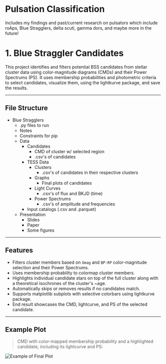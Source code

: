 # Pulsation Classification
Includes my findings and past/current research on pulsators which include roAps, Blue Stragglers, delta scuti, gamma dors, and maybe more in the future!

# 1. Blue Straggler Candidates

This project identifies and filters potential BSS candidates from stellar cluster data using color-magnitude diagrams (CMDs) and their Power Spectrums (PS). It uses membership probabilities and photometric criteria to select candidates, visualize them, using the lightkurve package, and save the results. 

---

## File Structure

- Blue Stragglers
  - .py files to run
  - Notes
  - Constraints for pip
  - Data
    - Candidates
      - CMD of cluster w/ selected region
      - .csv's of candidates
    - TESS Data
      - Clusters
        - .csv's of candidates in their respective clusters
      - Graphs
        - Final plots of candidates 
      - Light Curves
        - .csv's of flux and BKJD (time)
      - Power Spectrums
        - .csv's of amplitude and frequencies
    - Input catalogs (.csv and .parquet)
  - Presentation
    - Slides
    - Paper
    - Some figures
    
---

## Features

- Filters cluster members based on `Gmag` and `BP-RP` color-magnitude selection and their Power Spectrums.
- Uses membership probability to colormap cluster members.
- Highlights individual candidate stars on top of the full cluster along with a theoretical isochrones of the cluster's ~age.
- Automatically skips or removes results if no candidates match.
- Supports matplotlib subplots with selective colorbars using lightkurve package.
- End result showcases the CMD, lightcurve, and PS of the selected candidate.

---

## Example Plot

> CMD with color-mapped membership probability and a highlighted candidate, including its lightcurve and PS:

![Example of Final Plot](https://github.com/user-attachments/assets/a55befe6-f7c5-4c05-ac67-18dd33053b05)
